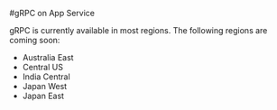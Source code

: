#gRPC on App Service

gRPC is currently available in most regions.  The following regions are coming soon:

- Australia East
- Central US
- India Central
- Japan West
- Japan East